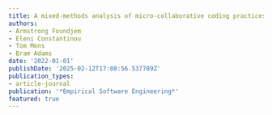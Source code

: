 ```yaml
---
title: A mixed-methods analysis of micro-collaborative coding practices in OpenStack
authors:
- Armstrong Foundjem
- Eleni Constantinou
- Tom Mens
- Bram Adams
date: '2022-01-01'
publishDate: '2025-02-12T17:08:56.537789Z'
publication_types:
- article-journal
publication: '*Empirical Software Engineering*'
featured: true
---
```

